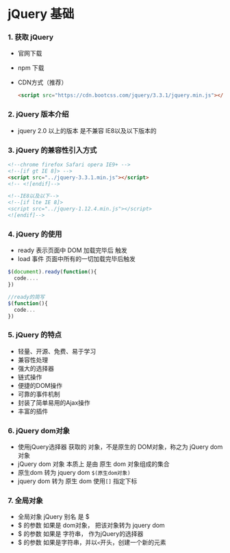 # jQuery 基础
### 1. 获取 jQuery

* 官网下载

* npm 下载

* CDN方式（推荐）

  ```html
  <script src="https://cdn.bootcss.com/jquery/3.3.1/jquery.min.js"></script>
  ```



### 2. jQuery 版本介绍

* jquery 2.0 以上的版本 是不兼容 IE8以及以下版本的



### 3. jQuery 的兼容性引入方式

```html
<!--chrome firefox Safari opera IE9+ -->
<!--[if gt IE 8]> -->
<script src="../jquery-3.3.1.min.js"></script>
<!-- <![endif]-->

<!--IE8以及以下-->
<!--[if lte IE 8]>
<script src="../jquery-1.12.4.min.js"></script>
<![endif]-->
```



### 4. jQuery 的使用

* ready 表示页面中 DOM 加载完毕后 触发
* load 事件 页面中所有的一切加载完毕后触发

```javascript
$(document).ready(function(){
  code....
})

//ready的简写
$(function(){
  code...
})
```



### 5. jQuery 的特点

* 轻量、开源、免费、易于学习
* 兼容性处理
* 强大的选择器
* 链式操作
* 便捷的DOM操作
* 可靠的事件机制
* 封装了简单易用的Ajax操作
* 丰富的插件



### 6. jQuery dom对象

* 使用jQuery选择器 获取的 对象，不是原生的 DOM对象，称之为 jQuery dom 对象
* jQuery dom 对象 本质上 是由 原生 dom 对象组成的集合
* 原生dom 转为 jquery dom  `$(原生dom对象)`
* jquery dom 转为 原生 dom    使用`[]` 指定下标



### 7. 全局对象 

* 全局对象 jQuery 别名 是 $
* $ 的参数 如果是 dom对象， 把该对象转为 jquery dom
* $ 的参数 如果是 字符串， 作为jQuery的选择器
* $ 的参数 如果是字符串，并以`<`开头，创建一个新的元素





